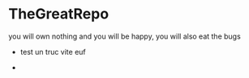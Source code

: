 # TheGreatRepo
you will own nothing and you will be happy, you will also eat the bugs

- test un truc vite euf

- 
